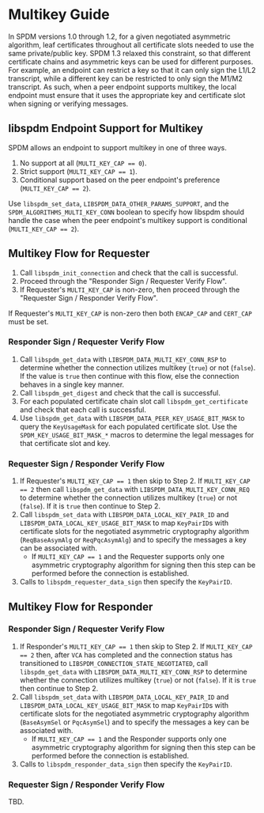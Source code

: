 # Multikey Guide

In SPDM versions 1.0 through 1.2, for a given negotiated asymmetric algorithm, leaf certificates
throughout all certificate slots needed to use the same private/public key. SPDM 1.3 relaxed this
constraint, so that different certificate chains and asymmetric keys can be used for different
purposes. For example, an endpoint can restrict a key so that it can only sign the L1/L2 transcript,
while a different key can be restricted to only sign the M1/M2 transcript. As such, when a peer
endpoint supports multikey, the local endpoint must ensure that it uses the appropriate key and
certificate slot when signing or verifying messages.

## libspdm Endpoint Support for Multikey

SPDM allows an endpoint to support multikey in one of three ways.
1. No support at all (`MULTI_KEY_CAP == 0`).
2. Strict support (`MULTI_KEY_CAP == 1`).
3. Conditional support based on the peer endpoint's preference (`MULTI_KEY_CAP == 2`).

Use `libspdm_set_data`, `LIBSPDM_DATA_OTHER_PARAMS_SUPPORT`, and the
`SPDM_ALGORITHMS_MULTI_KEY_CONN` boolean to specify how libspdm should handle the case when the peer
endpoint's multikey support is conditional (`MULTI_KEY_CAP == 2`).

## Multikey Flow for Requester

1. Call `libspdm_init_connection` and check that the call is successful.
2. Proceed through the "Responder Sign / Requester Verify Flow".
3. If Requester's `MULTI_KEY_CAP` is non-zero, then proceed through the
   "Requester Sign / Responder Verify Flow".

If Requester's `MULTI_KEY_CAP` is non-zero then both `ENCAP_CAP` and `CERT_CAP` must be set.

### Responder Sign / Requester Verify Flow

1. Call `libspdm_get_data` with `LIBSPDM_DATA_MULTI_KEY_CONN_RSP` to determine whether the
   connection utilizes multikey (`true`) or not (`false`). If the value is `true` then continue with
   this flow, else the connection behaves in a single key manner.
2. Call `libspdm_get_digest` and check that the call is successful.
3. For each populated certificate chain slot call `libspdm_get_certificate` and check that each call
   is successful.
4. Use `libspdm_get_data` with `LIBSPDM_DATA_PEER_KEY_USAGE_BIT_MASK` to query the `KeyUsageMask`
   for each populated certificate slot. Use the `SPDM_KEY_USAGE_BIT_MASK_*` macros to determine the
   legal messages for that certificate slot and key.

### Requester Sign / Responder Verify Flow

1. If Requester's `MULTI_KEY_CAP == 1` then skip to Step 2. If `MULTI_KEY_CAP == 2` then call
   `libspdm_get_data` with `LIBSPDM_DATA_MULTI_KEY_CONN_REQ` to determine whether the connection
   utilizes multikey (`true`) or not (`false`). If it is `true` then continue to Step 2.
2. Call `libspdm_set_data` with `LIBSPDM_DATA_LOCAL_KEY_PAIR_ID` and
   `LIBSPDM_DATA_LOCAL_KEY_USAGE_BIT_MASK` to map `KeyPairID`s with certificate slots for the
    negotiated asymmetric cryptography algorithm (`ReqBaseAsymAlg` or `ReqPqcAsymAlg`) and to
    specify the messages a key can be associated with.
    - If `MULTI_KEY_CAP == 1` and the Requester supports only one asymmetric cryptography
      algorithm for signing then this step can be performed before the connection is
      established.
3. Calls to `libspdm_requester_data_sign` then specify the `KeyPairID`.

## Multikey Flow for Responder

### Responder Sign / Requester Verify Flow

1. If Responder's `MULTI_KEY_CAP == 1` then skip to Step 2. If `MULTI_KEY_CAP == 2` then, after
   `VCA` has completed and the connection status has transitioned to
   `LIBSPDM_CONNECTION_STATE_NEGOTIATED`, call `libspdm_get_data` with
   `LIBSPDM_DATA_MULTI_KEY_CONN_RSP` to determine whether the connection utilizes multikey (`true`)
   or not (`false`). If it is `true` then continue to Step 2.
2. Call `libspdm_set_data` with `LIBSPDM_DATA_LOCAL_KEY_PAIR_ID` and
   `LIBSPDM_DATA_LOCAL_KEY_USAGE_BIT_MASK` to map `KeyPairID`s with certificate slots for the
    negotiated asymmetric cryptography algorithm (`BaseAsymSel` or `PqcAsymSel`) and to specify
    the messages a key can be associated with.
    - If `MULTI_KEY_CAP == 1` and the Responder supports only one asymmetric cryptography
      algorithm for signing then this step can be performed before the connection is
      established.
3. Calls to `libspdm_responder_data_sign` then specify the `KeyPairID`.

### Requester Sign / Responder Verify Flow

TBD.
